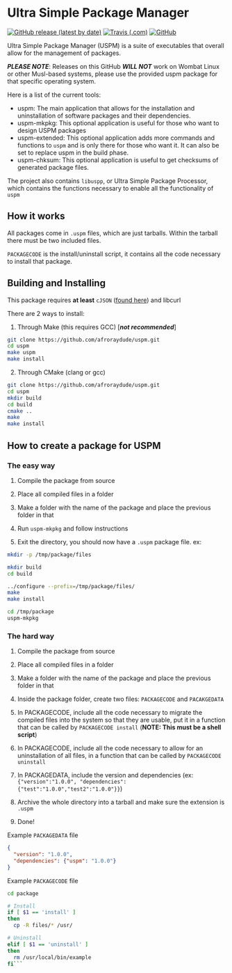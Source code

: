 Ultra Simple Package Manager
============================

[![GitHub release (latest by date)](https://img.shields.io/github/v/release/wombatlinux/uspm?style=flat-square)](https://github.com/wombatlinux/uspm/releases/latest)
[![Travis (.com)](https://img.shields.io/travis/com/wombatlinux/uspm?logo=travis&style=flat-square)](https://travis-ci.com/wombatlinux/uspm)
[![GitHub](https://img.shields.io/github/license/wombatlinux/uspm?style=flat-square)](https://github.com/wombatlinux/uspm/blob/master/LICENSE)

Ultra Simple Package Manager (USPM) is a suite of executables that overall allow for the management of packages.

***PLEASE NOTE***: Releases on this GitHub ***WILL NOT*** work on Wombat Linux or other Musl-based systems, please use the provided uspm package for that specific operating system.

Here is a list of the current tools:
- uspm: The main application that allows for the installation and uninstallation of software packages and their 
dependencies.
- uspm-mkpkg: This optional application is useful for those who want to design USPM packages
- uspm-extended: This optional application adds more commands and functions to `uspm` and is only there for those who want it.
  It can also be set to replace uspm in the build phase.
- uspm-chksum: This optional application is useful to get checksums of generated package files.

The project also contains `libuspp`, or Ultra Simple Package Processor, which contains the functions necessary to enable 
all the functionality of `uspm`

## How it works

All packages come in `.uspm` files, which are just tarballs. Within the tarball there must be two included files. 

`PACKAGECODE` is the install/uninstall script, it contains all the code necessary to install that package.

## Building and Installing
This package requires **at least** `cJSON` ([found here](https://github.com/DaveGamble/cJSON)) and libcurl

There are 2 ways to install:

1) Through Make (this requires GCC) [***not recommended***]
```bash
git clone https://github.com/afroraydude/uspm.git
cd uspm
make uspm
make install
```

2) Through CMake (clang or gcc)
```bash
git clone https://github.com/afroraydude/uspm.git
cd uspm
mkdir build
cd build
cmake ..
make
make install
```

## How to create a package for USPM

### The easy way
1) Compile the package from source

2) Place all compiled files in a folder

3) Make a folder with the name of the package and place the previous folder in that

4) Run `uspm-mkpkg` and follow instructions

5) Exit the directory, you should now have a `.uspm` package file.
ex:
```bash
mkdir -p /tmp/package/files 

mkdir build
cd build

../configure --prefix=/tmp/package/files/
make 
make install

cd /tmp/package
uspm-mkpkg
```

### The hard way
1) Compile the package from source

2) Place all compiled files in a folder

3) Make a folder with the name of the package and place the previous folder in that

4) Inside the package folder, create two files: `PACKAGECODE` and `PACAKGEDATA`

5) In PACKAGECODE, include all the code necessary to migrate the compiled files into the system so that they are usable, put it in a function that can be called by `PACKAGECODE install` (**NOTE: This must be a shell script**)

6) In PACKAGECODE, include all the code necessary to allow for an uninstallation of all files, in a function that can be called by `PACKAGECODE uninstall`

7) In PACKAGEDATA, include the version and dependencies (ex: `{"version":"1.0.0", "dependencies":{"test":"1.0.0","test2":"1.0.0"}}`)

8) Archive the whole directory into a tarball and make sure the extension is `.uspm`

9) Done!

Example `PACKAGEDATA` file
```json
{
  "version": "1.0.0",
  "dependencies": {"uspm": "1.0.0"}
}
```

Example `PACKAGECODE` file
```sh
cd package

# Install 
if [ $1 == 'install' ]
then
  cp -R files/* /usr/

# Uninstall
elif [ $1 == 'uninstall' ]
then
  rm /usr/local/bin/example
fi```
